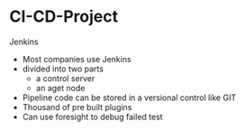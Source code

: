 # CI-CD-Project

Jenkins
- Most companies use Jenkins
- divided into two parts
	- a control server 
	- an aget node
- Pipeline code can be stored in a versional control like GIT
- Thousand of pre built plugins
- Can use foresight to debug failed test
